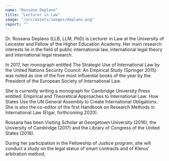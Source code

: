 ```yaml
---
name: "Rossana Deplano"
title: "Lecturer in Law"
image: "/src/assets/images/deplano.png"
report: ""
---
```


Dr. Rossana Deplano (LLB, LLM, PhD) is Lecturer in Law at the University of Leicester and Fellow of the Higher Education Academy. Her main research interests lie in the field of public international law, international legal theory and international legal research.

In 2017, her monograph entitled The Strategic Use of International Law by the United Nations Security Council: An Empirical Study (Springer 2015) was noted as one of the five most influential books of the year by the President of the European Society of International Law.

She is currently writing a monograph for Cambridge University Press entitled: Empirical and Theoretical Approaches to International Law: How States Use the UN General Assembly to Create International Obligations. She is also the co-editor of the first Handbook on Research Methods in International Law (Elgar, forthcoming 2020).

Rossana has been Visiting Scholar at Georgetown University (2016), the University of Cambridge (2017) and the Library of Congress of the United States (2018).

During her participation in the Fellowship of Justice program, she will conduct a study on the legal status of smart contracts and of Kleros' arbitration method.
